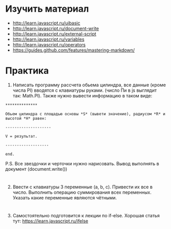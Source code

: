 # Изучить материал

* http://learn.javascript.ru/uibasic
* http://learn.javascript.ru/document-write
* http://learn.javascript.ru/external-script
* http://learn.javascript.ru/variables
* http://learn.javascript.ru/operators
* https://guides.github.com/features/mastering-markdown/


# Практика

1. Написать программу рассчета обьема цилиндра, все данные (кроме числа PI) вводятся с клавиатуры руками. (число Пи в js выглядит так: Math.PI). Также нужно вывести информацию в таком виде:

`**************`

`Обьем цилиндра с площадью основы *S* (вывети значение), радиусом *R* и высотой *H* равен:`

`--------------------`

`V = результат.`

`-------------------`

`end.`



P.S. Все звездочки и черточки нужно нарисовать. Вывод выполнять в документ (document.write())

#

2. Ввести с клавиатуры 3 переменные (a, b, c). Привести их все в число. Выполнить операцию суммирования всех переменных.
Указать какие переменные являются чётными. 

#

3. Самостоятельно подготовится к лекции по if-else. Хорошая статья тут:
https://learn.javascript.ru/ifelse
